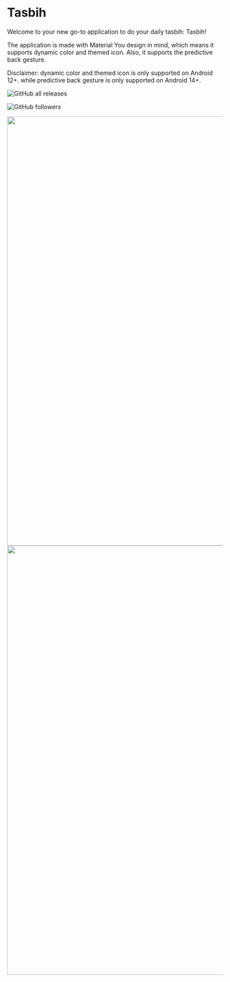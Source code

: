 
# Tasbih

Welcome to your new go-to application to do your daily tasbih: Tasbih!

The application is made with Material You design in mind, which means it supports dynamic color and themed icon. Also, it supports the predictive back gesture.

Disclaimer: dynamic color and themed icon is only supported on Android 12+. while predictive back gesture is only supported on Android 14+.


![GitHub all releases](https://img.shields.io/github/downloads/TheGeekyGuy2049/Tasbih/total?color=green)

![GitHub followers](https://img.shields.io/github/followers/TheGeekyGuy2049)

<img height="1000" src="G:\AndroidStudio\Tasbih\screenshots\Screenshot_20231127-124737_Tasbih.png" width="1000"/>

<img height="1000" src="G:\AndroidStudio\Tasbih\screenshots\Screenshot_20231127-124743_Tasbih.png" width="1000"/>